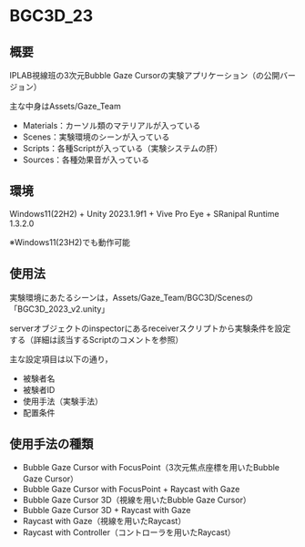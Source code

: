 # BGC3D_23
## 概要
IPLAB視線班の3次元Bubble Gaze Cursorの実験アプリケーション（の公開バージョン）
  
主な中身はAssets/Gaze_Team

- Materials：カーソル類のマテリアルが入っている
- Scenes：実験環境のシーンが入っている
- Scripts：各種Scriptが入っている（実験システムの肝）
- Sources：各種効果音が入っている

## 環境
Windows11(22H2) + Unity 2023.1.9f1 + Vive Pro Eye + SRanipal Runtime 1.3.2.0

※Windows11(23H2)でも動作可能

## 使用法
実験環境にあたるシーンは，Assets/Gaze_Team/BGC3D/Scenesの「BGC3D_2023_v2.unity」

serverオブジェクトのinspectorにあるreceiverスクリプトから実験条件を設定する（詳細は該当するScriptのコメントを参照）

主な設定項目は以下の通り，
- 被験者名
- 被験者ID
- 使用手法（実験手法）
- 配置条件

## 使用手法の種類
- Bubble Gaze Cursor with FocusPoint（3次元焦点座標を用いたBubble Gaze Cursor）
- Bubble Gaze Cursor with FocusPoint + Raycast with Gaze
- Bubble Gaze Cursor 3D（視線を用いたBubble Gaze Cursor）
- Bubble Gaze Cursor 3D + Raycast with Gaze
- Raycast with Gaze（視線を用いたRaycast）
- Raycast with Controller（コントローラを用いたRaycast）
